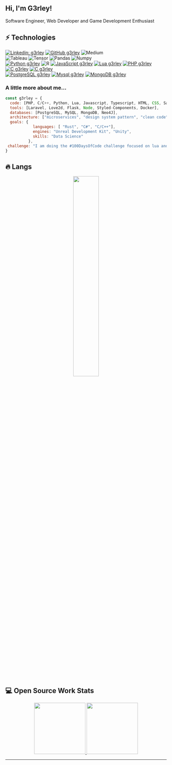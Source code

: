 <h2> Hi, I'm G3rley!</h2>
<p>Software Engineer, Web Developer and Game Development Enthusiast 
</em></p>

## ⚡ Technologies

[![Linkedin: g3rley](https://img.shields.io/badge/LinkedIn-0077B5?style=for-the-badge&logo=linkedin&logoColor=white)](https://www.linkedin.com/in/gerley-adriano-26a711a3/)
[![GitHub g3rley](https://img.shields.io/badge/GitHub-100000?style=for-the-badge&logo=github&logoColor=white)](https://github.com/g3rley)
![Medium](https://img.shields.io/badge/Medium-12100E?style=for-the-badge&logo=medium&logoColor=white)
<br>
![Tableau](https://img.shields.io/badge/Tableau-E97627?style=for-the-badge&logo=Tableau&logoColor=white)
![Tensor](https://img.shields.io/badge/TensorFlow-FF6F00?style=for-the-badge&logo=tensorflow&logoColor=white)
![Pandas](https://img.shields.io/badge/Pandas-2C2D72?style=for-the-badge&logo=pandas&logoColor=white)
![Numpy](https://img.shields.io/badge/Numpy-777BB4?style=for-the-badge&logo=numpy&logoColor=white)
<br>
[![Python g3rley](https://img.shields.io/badge/Python-FFD43B?style=for-the-badge&logo=python&logoColor=darkgreen)](https://github.com/g3rley)
![R](https://img.shields.io/badge/R-276DC3?style=for-the-badge&logo=r&logoColor=white)
[![JavaScript g3rley](https://img.shields.io/badge/JavaScript-323330?style=for-the-badge&logo=javascript&logoColor=F7DF1E)](https://github.com/g3rley)
[![Lua g3rley](https://img.shields.io/badge/Lua-2C2D72?style=for-the-badge&logo=lua&logoColor=white)](https://github.com/g3rley)
[![PHP g3rley](https://img.shields.io/badge/PHP-777BB4?style=for-the-badge&logo=php&logoColor=white)](https://github.com/g3rley)
[![C g3rley](https://img.shields.io/badge/C-00599C?style=for-the-badge&logo=c&logoColor=white)](https://github.com/g3rley)
[![C g3rley](https://img.shields.io/badge/C%2B%2B-00599C?style=for-the-badge&logo=c%2B%2B&logoColor=white)](https://github.com/g3rley)
<br>
[![PostgreSQL g3rley](https://img.shields.io/badge/PostgreSQL-316192?style=for-the-badge&logo=postgresql&logoColor=white)](https://www.postgresql.org/)
[![Mysql g3rley](https://img.shields.io/badge/MySQL-005C84?style=for-the-badge&logo=mysql&logoColor=white)](https://github.com/g3rley)
[![MongoDB g3rley](https://img.shields.io/badge/MongoDB-4EA94B?style=for-the-badge&logo=mongodb&logoColor=white)](https://www.mongodb.com)


### A little more about me...  

```javascript
const g3rley = {
  code: [PHP, C/C++, Python, Lua, Javascript, Typescript, HTML, CSS, Sass],
  tools: [Laravel, Love2d, Flask, Node, Styled-Components, Docker],
  databases: [PostgreSQL, MySQL, MongoDB, Neo4J],
  architecture: ["microservices", "design system pattern", "clean code"],
  goals: {
            languages: [ "Rust", "C#", "C/C++"],
            engines: "Unreal Development Kit", "Unity",
            skills: "Data Science"
          },
 challenge: "I am doing the #100DaysOfCode challenge focused on lua and c++"
}
```

## :fire: Langs

<div align="center"><img style="height: auto; width: 40%;" class="img" src="https://github-readme-stats.vercel.app/api/top-langs/?username=g3rley&theme=radical&langs_count=8&layout=compact&hide_border=true" /></div>

## 💻 Open Source Work Stats

<p align="center">
<a href="https://github.com/g3rley">
  <img height="160em" src="https://github-readme-stats.vercel.app/api?username=g3rley&count_private=true&show_icons=true&theme=radical&hide_border=true" />
  <img height="160em" src="https://github-readme-streak-stats.herokuapp.com/?user=g3rley&theme=radical&hide_border=true"/>
</a>
</p>


---
